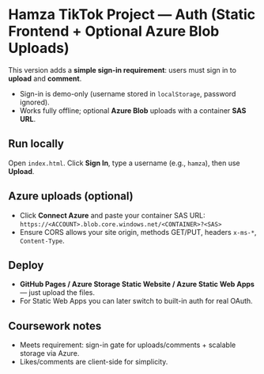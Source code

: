# Hamza TikTok Project — Auth (Static Frontend + Optional Azure Blob Uploads)

This version adds a **simple sign-in requirement**: users must sign in to **upload** and **comment**.
- Sign-in is demo-only (username stored in `localStorage`, password ignored).
- Works fully offline; optional **Azure Blob** uploads with a container **SAS URL**.

## Run locally
Open `index.html`. Click **Sign In**, type a username (e.g., `hamza`), then use **Upload**.

## Azure uploads (optional)
- Click **Connect Azure** and paste your container SAS URL:
  `https://<ACCOUNT>.blob.core.windows.net/<CONTAINER>?<SAS>`
- Ensure CORS allows your site origin, methods GET/PUT, headers `x-ms-*`, `Content-Type`.

## Deploy
- **GitHub Pages / Azure Storage Static Website / Azure Static Web Apps** — just upload the files.
- For Static Web Apps you can later switch to built-in auth for real OAuth.

## Coursework notes
- Meets requirement: sign-in gate for uploads/comments + scalable storage via Azure.
- Likes/comments are client-side for simplicity.
